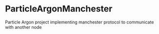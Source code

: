 # ParticleArgonManchester

Particle Argon project implementing manchester protocol to communicate with another node